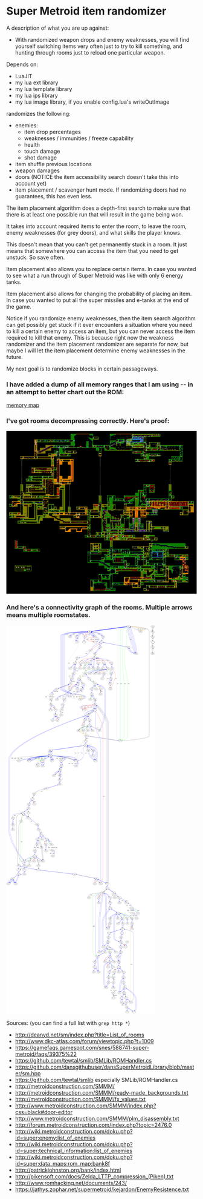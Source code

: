 # Super Metroid item randomizer

A description of what you are up against:
- With randomized weapon drops and enemy weaknesses, you will find yourself switching items very often just to try to kill something, and hunting through rooms just to reload one particular weapon.

Depends on:
- LuaJIT
- my lua ext library
- my lua template library
- my lua ips library
- my lua image library, if you enable config.lua's writeOutImage

randomizes the following:
- enemies:
	- item drop percentages 
	- weaknesses / immunities / freeze capability
	- health
	- touch damage
	- shot damage
- item shuffle previous locations
- weapon damages
- doors (NOTICE the item accessibility search doesn't take this into account yet)
- item placement / scavenger hunt mode.  If randomizing doors had no guarantees, this has even less.

The item placement algorithm does a depth-first search to make sure that there is at least one possible run that will result in the game being won.

It takes into account required items to enter the room, to leave the room, enemy weaknesses (for grey doors), and what skills the player knows.

This doesn't mean that you can't get permanently stuck in a room.  It just means that somewhere you can access the item that you need to get unstuck.  So save often.

Item placement also allows you to replace certain items.  In case you wanted to see what a run through of Super Metroid was like with only 6 energy tanks.

Item placement also allows for changing the probability of placing an item.  In case you wanted to put all the super missiles and e-tanks at the end of the game.

Notice if you randomize enemy weaknesses, then the item search algorithm can get possibly get stuck if it ever encounters a situation where you need to kill a certain enemy to access an item, but you can never access the item required to kill that enemy.  This is because right now the weakness randomizer and the item placement randomizer are separate for now, but maybe I will let the item placement determine enemy weaknesses in the future.


My next goal is to randomize blocks in certain passageways.

### I have added a dump of all memory ranges that I am using -- in an attempt to better chart out the ROM:

[memory map](memorymap.txt)

### I've got rooms decompressing correctly.  Here's proof:

![map of Super Metroid](map.png)

### And here's a connectivity graph of the rooms.  Multiple arrows means multiple roomstates.

![graph of Super Metroid rooms](roomgraph.svg)

Sources: (you can find a full list with `grep http *`)
- http://deanyd.net/sm/index.php?title=List_of_rooms
- http://www.dkc-atlas.com/forum/viewtopic.php?t=1009
- https://gamefaqs.gamespot.com/snes/588741-super-metroid/faqs/39375%22
- https://github.com/tewtal/smlib/SMLib/ROMHandler.cs
- https://github.com/dansgithubuser/dansSuperMetroidLibrary/blob/master/sm.hpp
- https://github.com/tewtal/smlib especially SMLib/ROMHandler.cs
- http://metroidconstruction.com/SMMM/
- http://metroidconstruction.com/SMMM/ready-made_backgrounds.txt
- http://metroidconstruction.com/SMMM/fx_values.txt
- http://www.metroidconstruction.com/SMMM/index.php?css=black#door-editor
- http://www.metroidconstruction.com/SMMM/plm_disassembly.txt
- http://forum.metroidconstruction.com/index.php?topic=2476.0
- http://wiki.metroidconstruction.com/doku.php?id=super:enemy:list_of_enemies
- http://wiki.metroidconstruction.com/doku.php?id=super:technical_information:list_of_enemies
- http://wiki.metroidconstruction.com/doku.php?id=super:data_maps:rom_map:bank8f
- http://patrickjohnston.org/bank/index.html
- http://pikensoft.com/docs/Zelda_LTTP_compression_(Piken).txt
- http://www.romhacking.net/documents/243/
- https://jathys.zophar.net/supermetroid/kejardon/EnemyResistence.txt
